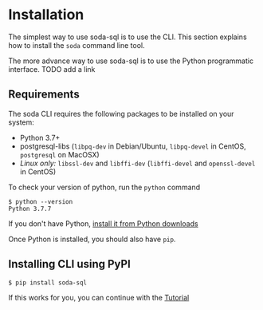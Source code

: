 # Installation

The simplest way to use soda-sql is to use the CLI. This section explains
how to install the `soda` command line tool.

The more advance way to use soda-sql is to use the Python programmatic
interface.  TODO add a link

## Requirements

The soda CLI requires the following packages to be installed on your system:
- Python 3.7+
- postgresql-libs (`libpq-dev` in Debian/Ubuntu, `libpq-devel` in CentOS, `postgresql` on MacOSX)
- _Linux only:_ `libssl-dev` and `libffi-dev` (`libffi-devel` and `openssl-devel` in CentOS)

To check your version of python, run the `python` command
```
$ python --version
Python 3.7.7
```

If you don't have Python, [install it from Python downloads](https://www.python.org/downloads/)

Once Python is installed, you should also have `pip`.

## Installing CLI using PyPI

```
$ pip install soda-sql
```

If this works for you, you can continue with the [Tutorial](5_min_tutorial.md)
